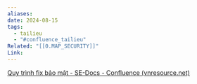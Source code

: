 ```yaml
---
aliases: 
date: 2024-08-15
tags:
  - tailieu
  - "#confluence_tailieu"
Related: "[[0.MAP_SECURITY]]"
Link:
---
```

[Quy trình fix bảo mật - SE-Docs - Confluence (vnresource.net)](https://confluence.vnresource.net:18001/pages/viewpage.action?pageId=30965950)